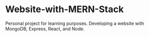 # Website-with-MERN-Stack
Personal project for learning purposes. Developing a website with MongoDB, Express, React, and Node.
